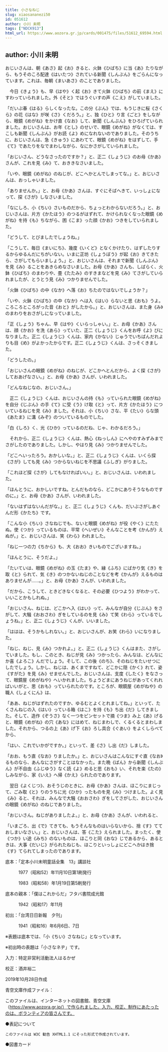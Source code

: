 ```yaml
---
title: 小さなねじ
slug: xiaosananezi50
id: 051612
author: 小川 未明
tags: ["NDCK913"]
html_url: https://www.aozora.gr.jp/cards/001475/files/51612_69594.html
---
```


## author: 小川 未明

おじいさんは、朝《あさ》起《お》きると、火鉢《ひばち》に当《あ》たりながら、もうそのころ配達《はいたつ》されている新聞《しんぶん》をごらんになっています。これは、毎朝《まいあさ》のことでありました。

　今日《きょう》も、早《はや》く起《お》きて火鉢《ひばち》の前《まえ》にすわっていられました。外《そと》ではうぐいすの声《こえ》がしていました。

「だいぶ春《はる》らしくなったな。この分《ぶん》では、もうじきに桜《さくら》の花《はな》が咲《さ》くだろう。」と、独《ひと》り言《ごと》をしながら、眼鏡《めがね》をかけ直《なお》して、新聞《しんぶん》をひろげていられました。おじいさんは、お年《とし》のせいで、眼鏡《めがね》がなくては、すこしも新聞《しんぶん》がお読《よ》めになれないのでありました。そのうちに、おじいさんは、急《きゅう》にあわてて、眼鏡《めがね》をはずして、手《て》であたりをなでまわしながら、なにかさがしていられました。

「おじいさん、どうなさったのですか？」と、正二《しょうじ》のお母《かあ》さんが、これを見《み》て、おききなさいました。

「いや、眼鏡《めがね》のねじが、どこへかとんでしまってな。」と、おじいさんは、おっしゃいました。

「ありませんか。」と、お母《かあ》さんは、すぐにそばへきて、いっしょになって、探《さが》しなさいました。

「なにしろ、小《ちい》さいものだから、ちょっとわからないだろう。」と、おじいさんは、片方《かたほう》のつるがはずれて、かけられなくなった眼鏡《めがね》を持《も》ちながら、困《こま》った顔《かお》つきをしていられました。

「どうして、とびましたでしょうね。」

「こうして、毎日《まいにち》、幾度《いくど》となくかけたり、はずしたりするからゆるんだにちがいない。いまに正坊《しょうぼう》が起《お》きてきたら、さがしてもらいましょう。」と、おじいさんは、それまで新聞《しんぶん》を見《み》ることをあきらめなさいました。お母《かあ》さんも、しばらく、火鉢《ひばち》のまわりや、畳《たたみ》のすきまなどを見《み》てさがしていられましたが、とうとう見《み》つかりませんでした。

「火鉢《ひばち》の中《なか》へ落《お》ちたのではないでしょうか？」

「いや、火鉢《ひばち》の中《なか》へは入《はい》らないと思《おも》うよ。ころころところがった音《おと》がしたから。」と、おじいさんは、また身《み》のまわりをおさがしになっていました。

「正《しょう》ちゃん、早《はや》くいらっしゃい。」と、お母《かあ》さんは、顔《かお》を洗《あら》っていた、正二《しょうじ》くんをお呼《よ》びになりました。正二《しょうじ》くんは、家内《かない》じゅうでいちばんだれよりも目《め》がよかったからです。正二《しょうじ》くんは、さっそくきました。

「どうしたの。」

「おじいさんの眼鏡《めがね》のねじが、どこかへとんだから、よく探《さが》しておあげなさい。」と、お母《かあ》さんが、いわれました。

「どんなねじなの、おじいさん。」

　正二《しょうじ》くんは、おじいさんの持《も》っていられた眼鏡《めがね》を自分《じぶん》の手《て》に受《う》け取《と》って、片方《かたほう》についているねじを見《み》ました。それは、小《ちい》さな、平《たい》らな頭《あたま》に溝《みぞ》のついているものでした。

「白《しろ》く、光《ひか》っているのだね、じゃ、わかるだろう。」

　それから、正二《しょうじ》くんは、熱心《ねっしん》にへやのすみずみまでさがしたのでありました。しかし、やはり見《み》つかりませんでした。

「どこへいったろう。おかしいな。」と、正二《しょうじ》くんは、いくら探《さが》しても見《み》つからないねじを不思議《ふしぎ》がりました。

「これほど探《さが》してもなければいい。」と、おじいさんは、いわれました。

「ほんとうに、おかしいですね。とんだものなら、どこかにありそうなものですのに。」と、お母《かあ》さんが、いわれました。

「ないはずはないんだがな。」と、正二《しょうじ》くんも、だいぶさがしあぐんだ形《かたち》です。

「こんな小《ちい》さなねじでも、ないと眼鏡《めがね》が役《やく》にたたぬ。使《つか》っているものは、平常《へいぜい》そんなことを考《かんが》えぬが。」と、おじいさんは、笑《わら》われました。

「ねじ一つの力《ちから》も、大《おお》きいものでございますね。」

「ほんとうに、そうだよ。」

「たいていは、眼鏡《めがね》の玉《たま》や、縁《ふち》にばかり気《き》を取《と》られて、気《き》のつかないねじのことなどを考《かんが》えるものはありませんが……。」と、お母《かあ》さんが、いわれました。

「だから、こうして、ときどきなくなると、その必要《ひつよう》がわかって、いいことかもしれぬ。」

「おじいさん、ねじは、どこかへ入《はい》って、みんなが自分《じぶん》をさがして、大騒《おおさわ》ぎをしているのを見《み》て笑《わら》っているでしょうね。」と、正二《しょうじ》くんが、いいました。

「ははは、そうかもしれない。」と、おじいさんが、お笑《わら》いになりました。

「ねじ、ねじ、見《み》つかれよ。」と、正二《しょうじ》くんはまた、さがしていました。もし、このとき、ねじが見《み》つかったら、みんなは、どんなにか喜《よろこ》んだでしょう。そして、この後《のち》、そのねじをたいせつにしたでしょう。しかし、ねじは、あくまですねて、どこかに隠《かく》れて、姿《すがた》を見《み》せませんでした。おじいさんは、支度《したく》をなさって、眼鏡屋《めがねや》へいかれました。ちょうどまにあうねじがあってくれればいいがと、思《おも》っていられたのです。ところが、眼鏡屋《めがねや》の職人《しょくにん》は、

「ああ、ねじがはずれたのですか、ゆるむとよくとれましてね。」といって、たくさんねじの入《はい》っている箱《はこ》を持《も》ち出《だ》してきました。そして、造作《ぞうさ》なく一つをピンセットで摘《つま》み上《あ》げると、眼鏡《めがね》の穴《あな》にはめて、ねじまわしで、くるくるとまわしました。それから、つるの上《あ》げ下《お》ろし具合《ぐあい》をよくしらべてから、

「はい、これでいかがですか。」といって、差《さ》し出《だ》しました。

「おお、もう直《なお》りましたか。」と、おじいさんはこんなにすぐ直《なお》るものなら、あんなにさがすことはなかった。また晩《ばん》から新聞《しんぶん》が不自由《ふじゆう》なく読《よ》めると思《おも》い、それを楽《たの》しみながら、家《いえ》へ帰《かえ》られたのであります。

　翌日《よくじつ》、おそうじのときに、お母《かあ》さんは、ほこりにまじって、ごみ取《と》りのうちに光《ひか》ったものを見《み》つけました。よく見《み》ると、それは、みんなで大騒《おおさわ》ぎをしてさがした、おじいさんの眼鏡《めがね》のねじでありました。

「おじいさん。ねじがありましたよ。」と、お母《かあ》さんが、いわれると、

「いまごろ、出《で》てきても、もうそんなものはいらないから、捨《す》てておしまいなさい。」と、おじいさんは、答《こた》えられました。まったく、使《つか》い途《みち》のないものは、ほこりと同《おな》じであるから、あるときは、大事《だいじ》がられたねじも、ほこりといっしょにどこへかはき捨《す》てられてしまったのであります。













底本：「定本小川未明童話全集　13」講談社

　　　1977（昭和52）年11月10日第1刷発行

　　　1983（昭和58）年1月19日第5刷発行

底本の親本：「僕はこれからだ」フタバ書院成光館

　　　1942（昭和17）年11月

初出：「台湾日日新報　夕刊」

　　　1941（昭和16）年6月6日、7日

※表題は底本では、「小《ちい》さなねじ」となっています。

※初出時の表題は「小さなネヂ」です。

入力：特定非営利活動法人はるかぜ

校正：酒井裕二

2019年10月28日作成

青空文庫作成ファイル：

このファイルは、インターネットの図書館、青空文庫（https://www.aozora.gr.jp/）で作られました。入力、校正、制作にあたったのは、ボランティアの皆さんです。











●表記について


	このファイルは W3C 勧告 XHTML1.1 にそった形式で作成されています。







●図書カード